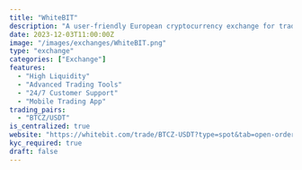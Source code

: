```yaml
---
title: "WhiteBIT"
description: "A user-friendly European cryptocurrency exchange for trading digital assets"
date: 2023-12-03T11:00:00Z
image: "/images/exchanges/WhiteBIT.png"
type: "exchange"
categories: ["Exchange"]
features:
  - "High Liquidity"
  - "Advanced Trading Tools"
  - "24/7 Customer Support"
  - "Mobile Trading App"
trading_pairs:
  - "BTCZ/USDT"
is_centralized: true
website: "https://whitebit.com/trade/BTCZ-USDT?type=spot&tab=open-orders"
kyc_required: true
draft: false
---
```

